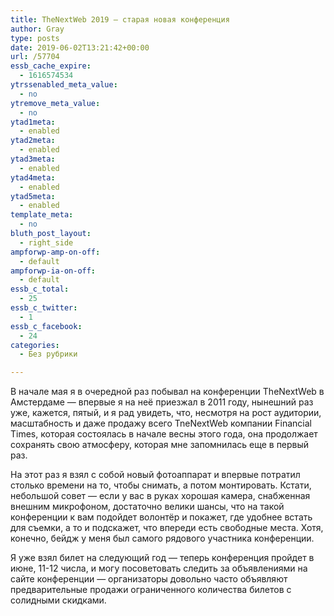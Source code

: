```yaml
---
title: TheNextWeb 2019 — старая новая конференция
author: Gray
type: posts
date: 2019-06-02T13:21:42+00:00
url: /57704
essb_cache_expire:
  - 1616574534
ytrssenabled_meta_value:
  - no
ytremove_meta_value:
  - no
ytad1meta:
  - enabled
ytad2meta:
  - enabled
ytad3meta:
  - enabled
ytad4meta:
  - enabled
ytad5meta:
  - enabled
template_meta:
  - no
bluth_post_layout:
  - right_side
ampforwp-amp-on-off:
  - default
ampforwp-ia-on-off:
  - default
essb_c_total:
  - 25
essb_c_twitter:
  - 1
essb_c_facebook:
  - 24
categories:
  - Без рубрики

---
```








В начале мая я в очередной раз побывал на конференции TheNextWeb в Амстердаме — впервые я на неё приезжал в 2011 году, нынешний раз уже, кажется, пятый, и я рад увидеть, что, несмотря на рост аудитории, масштабность и даже продажу всего TneNextWeb компании Financial Times, которая состоялась в начале весны этого года, она продолжает сохранять свою атмосферу, которая мне запомнилась еще в первый раз.

На этот раз я взял с собой новый фотоаппарат и впервые потратил столько времени на то, чтобы снимать, а потом монтировать. Кстати, небольшой совет — если у вас в руках хорошая камера, снабженная внешним микрофоном, достаточно велики шансы, что на такой конференции к вам подойдет волонтёр и покажет, где удобнее встать для съемки, а то и подскажет, что впереди есть свободные места. Хотя, конечно, бейдж у меня был самого рядового участника конференции.<figure class="wp-block-embed-youtube aligncenter wp-block-embed is-type-video is-provider-youtube wp-embed-aspect-16-9 wp-has-aspect-ratio">

<div class="wp-block-embed__wrapper">
  <span class="embed-youtube" style="text-align:center; display: block;"></span>
</figure> 

Я уже взял билет на следующий год — теперь конференция пройдет в июне, 11-12 числа, и могу посоветовать следить за объявлениями на сайте конференции — организаторы довольно часто объявляют предварительные продажи ограниченного количества билетов с солидными скидками.